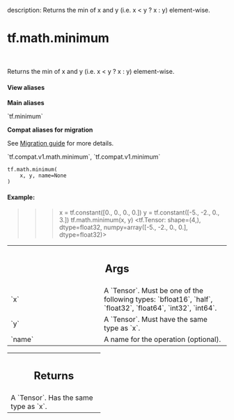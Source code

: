description: Returns the min of x and y (i.e. x < y ? x : y) element-wise.

<div itemscope itemtype="http://developers.google.com/ReferenceObject">
<meta itemprop="name" content="tf.math.minimum" />
<meta itemprop="path" content="Stable" />
</div>

# tf.math.minimum

<!-- Insert buttons and diff -->

<table class="tfo-notebook-buttons tfo-api nocontent" align="left">

</table>



Returns the min of x and y (i.e. x < y ? x : y) element-wise.

<section class="expandable">
  <h4 class="showalways">View aliases</h4>
  <p>
<b>Main aliases</b>
<p>`tf.minimum`</p>

<b>Compat aliases for migration</b>
<p>See
<a href="https://www.tensorflow.org/guide/migrate">Migration guide</a> for
more details.</p>
<p>`tf.compat.v1.math.minimum`, `tf.compat.v1.minimum`</p>
</p>
</section>

<pre class="devsite-click-to-copy prettyprint lang-py tfo-signature-link">
<code>tf.math.minimum(
    x, y, name=None
)
</code></pre>



<!-- Placeholder for "Used in" -->


#### Example:


>>> x = tf.constant([0., 0., 0., 0.])
>>> y = tf.constant([-5., -2., 0., 3.])
>>> tf.math.minimum(x, y)
<tf.Tensor: shape=(4,), dtype=float32, numpy=array([-5., -2., 0., 0.], dtype=float32)>

<!-- Tabular view -->
 <table class="responsive fixed orange">
<colgroup><col width="214px"><col></colgroup>
<tr><th colspan="2"><h2 class="add-link">Args</h2></th></tr>

<tr>
<td>
`x`
</td>
<td>
A `Tensor`. Must be one of the following types: `bfloat16`, `half`, `float32`, `float64`, `int32`, `int64`.
</td>
</tr><tr>
<td>
`y`
</td>
<td>
A `Tensor`. Must have the same type as `x`.
</td>
</tr><tr>
<td>
`name`
</td>
<td>
A name for the operation (optional).
</td>
</tr>
</table>



<!-- Tabular view -->
 <table class="responsive fixed orange">
<colgroup><col width="214px"><col></colgroup>
<tr><th colspan="2"><h2 class="add-link">Returns</h2></th></tr>
<tr class="alt">
<td colspan="2">
A `Tensor`. Has the same type as `x`.
</td>
</tr>

</table>

